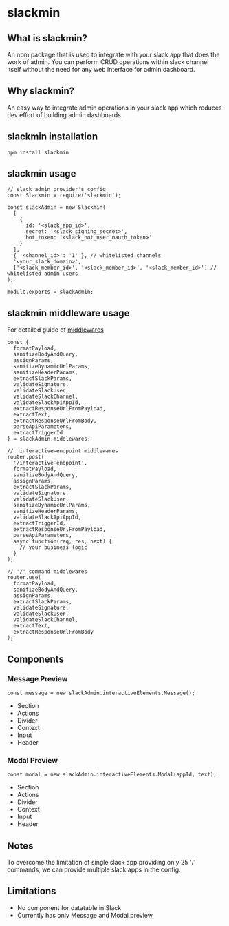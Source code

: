 # slackmin

## What is slackmin?
An npm package that is used to integrate with your slack app that does the work of admin. You can perform CRUD operations within slack channel itself without the need for any web interface for admin dashboard.

## Why slackmin?
An easy way to integrate admin operations in your slack app which reduces dev effort of building admin dashboards.

## slackmin installation

```
npm install slackmin
```

## slackmin usage

```
// slack admin provider's config
const Slackmin = require('slackmin');

const slackAdmin = new Slackmin(
  [
    {
      id: '<slack_app_id>',
      secret: '<slack_signing_secret>',
      bot_token: '<slack_bot_user_oauth_token>'
    }
  ],
  { '<channel_id>': '1' }, // whitelisted channels
  '<your_slack_domain>',
  ['<slack_member_id>', '<slack_member_id>', '<slack_member_id>'] // whitelisted admin users
);

module.exports = slackAdmin;
```

## slackmin middleware usage

For detailed guide of [middlewares](https://github.com/PLG-Works/slack-admin/blob/slack-admin-development/middlewares/middlewares.md)

```
const {
  formatPayload,
  sanitizeBodyAndQuery,
  assignParams,
  sanitizeDynamicUrlParams,
  sanitizeHeaderParams,
  extractSlackParams,
  validateSignature,
  validateSlackUser,
  validateSlackChannel,
  validateSlackApiAppId,
  extractResponseUrlFromPayload,
  extractText,
  extractResponseUrlFromBody,
  parseApiParameters,
  extractTriggerId
} = slackAdmin.middlewares;

//  interactive-endpoint middlewares
router.post(
  '/interactive-endpoint',
  formatPayload,
  sanitizeBodyAndQuery,
  assignParams,
  extractSlackParams,
  validateSignature,
  validateSlackUser,
  sanitizeDynamicUrlParams,
  sanitizeHeaderParams,
  validateSlackApiAppId,
  extractTriggerId,
  extractResponseUrlFromPayload,
  parseApiParameters,
  async function(req, res, next) {
    // your business logic
  }
);

// '/' command middlewares
router.use(
  formatPayload,
  sanitizeBodyAndQuery,
  assignParams,
  extractSlackParams,
  validateSignature,
  validateSlackUser,
  validateSlackChannel,
  extractText,
  extractResponseUrlFromBody
);
```

## Components

### Message Preview
```
const message = new slackAdmin.interactiveElements.Message();
```
- Section
- Actions
- Divider
- Context
- Input 
- Header
### Modal Preview
```
const modal = new slackAdmin.interactiveElements.Modal(appId, text);
```
- Section
- Actions
- Divider
- Context
- Input 
- Header

## Notes
To overcome the limitation of single slack app providing only 25 '/' commands, we can provide multiple slack apps in the config.

## Limitations
- No component for datatable in Slack
- Currently has only Message and Modal preview
